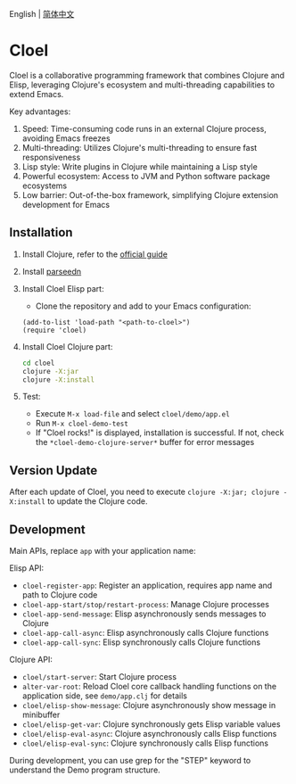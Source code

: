 English | [简体中文](./README.zh-CN.md)

# Cloel

Cloel is a collaborative programming framework that combines Clojure and Elisp, leveraging Clojure's ecosystem and multi-threading capabilities to extend Emacs.

Key advantages:
1. Speed: Time-consuming code runs in an external Clojure process, avoiding Emacs freezes
2. Multi-threading: Utilizes Clojure's multi-threading to ensure fast responsiveness
3. Lisp style: Write plugins in Clojure while maintaining a Lisp style
4. Powerful ecosystem: Access to JVM and Python software package ecosystems
5. Low barrier: Out-of-the-box framework, simplifying Clojure extension development for Emacs

## Installation

1. Install Clojure, refer to the [official guide](https://clojure.org/guides/install_clojure)

2. Install [parseedn](https://github.com/clojure-emacs/parseedn)

3. Install Cloel Elisp part:
   - Clone the repository and add to your Emacs configuration:
   ```elisp
   (add-to-list 'load-path "<path-to-cloel>")
   (require 'cloel)
   ```

4. Install Cloel Clojure part:
   ```bash
   cd cloel
   clojure -X:jar
   clojure -X:install
   ```

5. Test:
   - Execute `M-x load-file` and select `cloel/demo/app.el`
   - Run `M-x cloel-demo-test`
   - If "Cloel rocks!" is displayed, installation is successful. If not, check the `*cloel-demo-clojure-server*` buffer for error messages

## Version Update
After each update of Cloel, you need to execute `clojure -X:jar; clojure -X:install` to update the Clojure code. 

## Development
Main APIs, replace `app` with your application name:

Elisp API:
- `cloel-register-app`: Register an application, requires app name and path to Clojure code
- `cloel-app-start/stop/restart-process`: Manage Clojure processes
- `cloel-app-send-message`: Elisp asynchronously sends messages to Clojure
- `cloel-app-call-async`: Elisp asynchronously calls Clojure functions
- `cloel-app-call-sync`: Elisp synchronously calls Clojure functions

Clojure API:
- `cloel/start-server`: Start Clojure process
- `alter-var-root`: Reload Cloel core callback handling functions on the application side, see `demo/app.clj` for details
- `cloel/elisp-show-message`: Clojure asynchronously show message in minibuffer
- `cloel/elisp-get-var`: Clojure synchronously gets Elisp variable values
- `cloel/elisp-eval-async`: Clojure asynchronously calls Elisp functions
- `cloel/elisp-eval-sync`: Clojure synchronously calls Elisp functions

During development, you can use grep for the "STEP" keyword to understand the Demo program structure.
